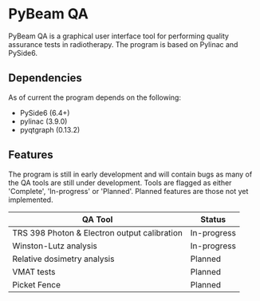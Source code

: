 # PyBeam QA

PyBeam QA is a graphical user interface tool for performing quality assurance tests in radiotherapy. The program is based on Pylinac and PySide6.

## Dependencies
As of current the program depends on the following:
- PySide6 (6.4+)
- pylinac (3.9.0)
- pyqtgraph (0.13.2)

## Features
The program is still in early development and will contain bugs as many of the QA tools are still under development. Tools are flagged as either 
'Complete', 'In-progress' or 'Planned'. Planned features are those not yet implemented.

| QA Tool | Status |
| --------------- | --------------- |
| TRS 398 Photon & Electron output calibration | In-progress |
| Winston-Lutz analysis | In-progress |
| Relative dosimetry analysis | Planned |
| VMAT tests | Planned |
| Picket Fence | Planned |
